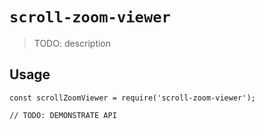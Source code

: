 # `scroll-zoom-viewer`

> TODO: description

## Usage

```
const scrollZoomViewer = require('scroll-zoom-viewer');

// TODO: DEMONSTRATE API
```
